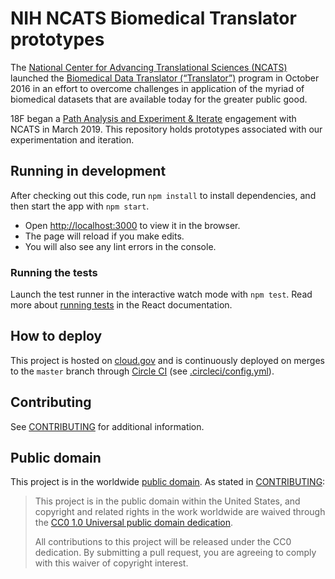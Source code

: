 # NIH NCATS Biomedical Translator prototypes

The [National Center for Advancing Translational Sciences (NCATS)](https://ncats.nih.gov/) launched the [Biomedical Data Translator (“Translator”)](https://ncats.nih.gov/translator) program in October 2016 in an effort to overcome challenges in application of the myriad of biomedical datasets that are available today for the greater public good.

18F began a [Path Analysis and Experiment & Iterate](https://18f.gsa.gov/how-we-work/) engagement with NCATS in March 2019. This repository holds prototypes associated with our experimentation and iteration.

## Running in development

After checking out this code, run `npm install` to install dependencies, and then start the app with `npm start`.

- Open [http://localhost:3000](http://localhost:3000) to view it in the browser.
- The page will reload if you make edits.
- You will also see any lint errors in the console.

### Running the tests

Launch the test runner in the interactive watch mode with `npm test`. Read more about [running tests](https://facebook.github.io/create-react-app/docs/running-tests) in the React documentation.

## How to deploy

This project is hosted on [cloud.gov](https://cloud.gov/) and is continuously deployed on merges to the `master` branch through [Circle CI](https://circleci.com/gh/18F/nih-ncats-translator) (see [.circleci/config.yml](.circleci/config.yml)).

## Contributing

See [CONTRIBUTING](CONTRIBUTING.md) for additional information.

## Public domain

This project is in the worldwide [public domain](LICENSE.md). As stated in [CONTRIBUTING](CONTRIBUTING.md):

> This project is in the public domain within the United States, and copyright and related rights in the work worldwide are waived through the [CC0 1.0 Universal public domain dedication](https://creativecommons.org/publicdomain/zero/1.0/).
>
> All contributions to this project will be released under the CC0 dedication. By submitting a pull request, you are agreeing to comply with this waiver of copyright interest.

